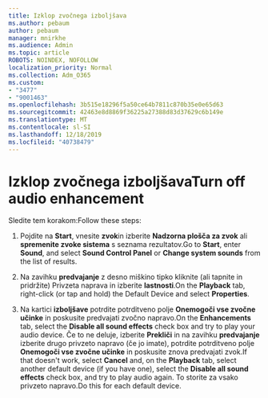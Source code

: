 ```yaml
---
title: Izklop zvočnega izboljšava
ms.author: pebaum
author: pebaum
manager: mnirkhe
ms.audience: Admin
ms.topic: article
ROBOTS: NOINDEX, NOFOLLOW
localization_priority: Normal
ms.collection: Adm_O365
ms.custom:
- "3477"
- "9001463"
ms.openlocfilehash: 3b515e18296f5a50ce64b7811c870b35e0e65d63
ms.sourcegitcommit: 42463e8d8869f36225a27388d83d37629c6b149e
ms.translationtype: MT
ms.contentlocale: sl-SI
ms.lasthandoff: 12/18/2019
ms.locfileid: "40738479"
---
```

# <a name="turn-off-audio-enhancement"></a><span data-ttu-id="cd449-102">Izklop zvočnega izboljšava</span><span class="sxs-lookup"><span data-stu-id="cd449-102">Turn off audio enhancement</span></span>

<span data-ttu-id="cd449-103">Sledite tem korakom:</span><span class="sxs-lookup"><span data-stu-id="cd449-103">Follow these steps:</span></span>

1. <span data-ttu-id="cd449-104">Pojdite na **Start**, vnesite **zvok**in izberite **Nadzorna plošča za zvok** ali **spremenite zvoke sistema** s seznama rezultatov.</span><span class="sxs-lookup"><span data-stu-id="cd449-104">Go to **Start**, enter **Sound**, and select **Sound Control Panel** or **Change system sounds** from the list of results.</span></span>

2. <span data-ttu-id="cd449-105">Na zavihku **predvajanje** z desno miškino tipko kliknite (ali tapnite in pridržite) Privzeta naprava in izberite **lastnosti**.</span><span class="sxs-lookup"><span data-stu-id="cd449-105">On the **Playback** tab, right-click (or tap and hold) the Default Device and select **Properties**.</span></span>

3. <span data-ttu-id="cd449-106">Na kartici **izboljšave** potrdite potrditveno polje **Onemogoči vse zvočne učinke** in poskusite predvajati zvočno napravo.</span><span class="sxs-lookup"><span data-stu-id="cd449-106">On the **Enhancements** tab, select the **Disable all sound effects** check box and try to play your audio device.</span></span> <span data-ttu-id="cd449-107">Če to ne deluje, izberite **Prekliči** in na zavihku **predvajanje** izberite drugo privzeto napravo (če jo imate), potrdite potrditveno polje **Onemogoči vse zvočne učinke** in poskusite znova predvajati zvok.</span><span class="sxs-lookup"><span data-stu-id="cd449-107">If that doesn't work, select **Cancel** and, on the **Playback** tab, select another default device (if you have one), select the **Disable all sound effects** check box, and try to play audio again.</span></span> <span data-ttu-id="cd449-108">To storite za vsako privzeto napravo.</span><span class="sxs-lookup"><span data-stu-id="cd449-108">Do this for each default device.</span></span>
